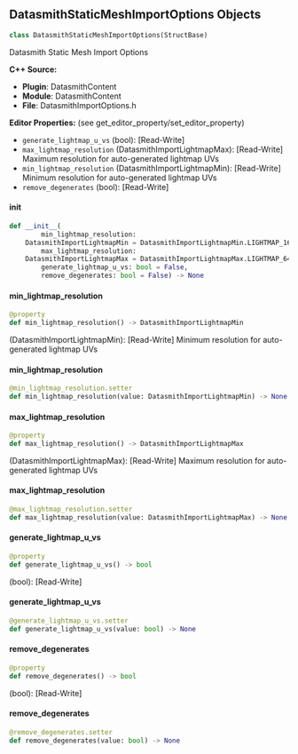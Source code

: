 ## DatasmithStaticMeshImportOptions Objects

```python
class DatasmithStaticMeshImportOptions(StructBase)
```

Datasmith Static Mesh Import Options

**C++ Source:**

- **Plugin**: DatasmithContent
- **Module**: DatasmithContent
- **File**: DatasmithImportOptions.h

**Editor Properties:** (see get_editor_property/set_editor_property)

- ``generate_lightmap_u_vs`` (bool):  [Read-Write]
- ``max_lightmap_resolution`` (DatasmithImportLightmapMax):  [Read-Write] Maximum resolution for auto-generated lightmap UVs
- ``min_lightmap_resolution`` (DatasmithImportLightmapMin):  [Read-Write] Minimum resolution for auto-generated lightmap UVs
- ``remove_degenerates`` (bool):  [Read-Write]

<a id="unreal.DatasmithStaticMeshImportOptions.__init__"></a>

#### __init__

```python
def __init__(
        min_lightmap_resolution:
    DatasmithImportLightmapMin = DatasmithImportLightmapMin.LIGHTMAP_16,
        max_lightmap_resolution:
    DatasmithImportLightmapMax = DatasmithImportLightmapMax.LIGHTMAP_64,
        generate_lightmap_u_vs: bool = False,
        remove_degenerates: bool = False) -> None
```

<a id="unreal.DatasmithStaticMeshImportOptions.min_lightmap_resolution"></a>

#### min_lightmap_resolution

```python
@property
def min_lightmap_resolution() -> DatasmithImportLightmapMin
```

(DatasmithImportLightmapMin):  [Read-Write] Minimum resolution for auto-generated lightmap UVs

<a id="unreal.DatasmithStaticMeshImportOptions.min_lightmap_resolution"></a>

#### min_lightmap_resolution

```python
@min_lightmap_resolution.setter
def min_lightmap_resolution(value: DatasmithImportLightmapMin) -> None
```

<a id="unreal.DatasmithStaticMeshImportOptions.max_lightmap_resolution"></a>

#### max_lightmap_resolution

```python
@property
def max_lightmap_resolution() -> DatasmithImportLightmapMax
```

(DatasmithImportLightmapMax):  [Read-Write] Maximum resolution for auto-generated lightmap UVs

<a id="unreal.DatasmithStaticMeshImportOptions.max_lightmap_resolution"></a>

#### max_lightmap_resolution

```python
@max_lightmap_resolution.setter
def max_lightmap_resolution(value: DatasmithImportLightmapMax) -> None
```

<a id="unreal.DatasmithStaticMeshImportOptions.generate_lightmap_u_vs"></a>

#### generate_lightmap_u_vs

```python
@property
def generate_lightmap_u_vs() -> bool
```

(bool):  [Read-Write]

<a id="unreal.DatasmithStaticMeshImportOptions.generate_lightmap_u_vs"></a>

#### generate_lightmap_u_vs

```python
@generate_lightmap_u_vs.setter
def generate_lightmap_u_vs(value: bool) -> None
```

<a id="unreal.DatasmithStaticMeshImportOptions.remove_degenerates"></a>

#### remove_degenerates

```python
@property
def remove_degenerates() -> bool
```

(bool):  [Read-Write]

<a id="unreal.DatasmithStaticMeshImportOptions.remove_degenerates"></a>

#### remove_degenerates

```python
@remove_degenerates.setter
def remove_degenerates(value: bool) -> None
```

<a id="unreal.DatasmithReimportOptions"></a>